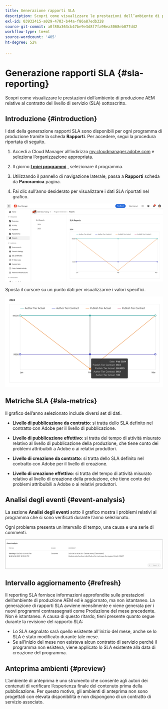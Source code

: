 ```yaml
---
title: Generazione rapporti SLA
description: Scopri come visualizzare le prestazioni dell’ambiente di produzione AEM relative al contratto del livello di servizio (SLA) sottoscritto.
exl-id: 03932415-a029-4703-b44a-f86a87edb328
source-git-commit: a0f80a363cb47be9e3d8f7fa96ea3068eb077d42
workflow-type: tm+mt
source-wordcount: '405'
ht-degree: 52%

---
```



# Generazione rapporti SLA {#sla-reporting}

Scopri come visualizzare le prestazioni dell’ambiente di produzione AEM relative al contratto del livello di servizio (SLA) sottoscritto.

## Introduzione {#introduction}

I dati della generazione rapporti SLA sono disponibili per ogni programma di produzione tramite la scheda **Rapporti**. Per accedere, segui la procedura riportata di seguito.

1. Accedi a Cloud Manager all’indirizzo [my.cloudmanager.adobe.com](https://my.cloudmanager.adobe.com/) e seleziona l’organizzazione appropriata.

1. Il giorno **[I miei programmi](/help/implementing/cloud-manager/navigation.md#my-programs)** , selezionare il programma.

1. Utilizzando il pannello di navigazione laterale, passa a **Rapporti** scheda da **Panoramica** pagina.

1. Fai clic sull’anno desiderato per visualizzare i dati SLA riportati nel grafico.

![Esempio di grafico SLA](assets/sla-reporting-1.png)

Sposta il cursore su un punto dati per visualizzarne i valori specifici.

![Visualizzazione dei dati dettagliati](assets/sla-reporting-b.png)

## Metriche SLA {#sla-metrics}

Il grafico dell’anno selezionato include diversi set di dati.

* **Livello di pubblicazione da contratto**: si tratta dello SLA definito nel contratto con Adobe per il livello di pubblicazione.

* **Livello di pubblicazione effettivo**: si tratta del tempo di attività misurato relativo al livello di pubblicazione della produzione, che tiene conto dei problemi attribuibili a Adobe o ai relativi produttori.

* **Livello di creazione da contratto**: si tratta dello SLA definito nel contratto con Adobe per il livello di creazione.

* **Livello di creazione effettivo**: si tratta del tempo di attività misurato relativo al livello di creazione della produzione, che tiene conto dei problemi attribuibili a Adobe o ai relativi produttori.

## Analisi degli eventi {#event-analysis}

La sezione **Analisi degli eventi** sotto il grafico mostra i problemi relativi al programma che si sono verificati durante l’anno selezionato.

Ogni problema presenta un intervallo di tempo, una causa e una serie di commenti.

![Esempio di analisi degli eventi](assets/sla-reporting-c.png)

## Intervallo aggiornamento {#refresh}

Il reporting SLA fornisce informazioni approfondite sulle prestazioni dell’ambiente di produzione AEM ed è aggiornato, ma non istantaneo. La generazione di rapporti SLA avviene mensilmente e viene generata per i nuovi programmi contrassegnati come Produzione del mese precedente. Non è istantaneo. A causa di questo ritardo, tieni presente quanto segue durante la revisione del rapporto SLA:

* Lo SLA segnalato sarà quello esistente all&#39;inizio del mese, anche se lo SLA è stato modificato durante tale mese.
* Se all&#39;inizio del mese non esisteva alcun contratto di servizio perché il programma non esisteva, viene applicato lo SLA esistente alla data di creazione del programma.

## Anteprima ambienti {#preview}

L’ambiente di anteprima è uno strumento che consente agli autori dei contenuti di verificare l’esperienza finale del contenuto prima della pubblicazione. Per questo motivo, gli ambienti di anteprima non sono progettati con elevata disponibilità e non dispongono di un contratto di servizio associato.
